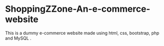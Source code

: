 # ShoppingZZone-An-e-commerce-website
This is a dummy e-commerce website made using html, css, bootstrap, php and MySQL .
